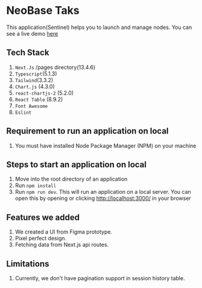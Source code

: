 # NeoBase Taks

This application(Sentinel) helps you to launch and manage nodes. You can see a live demo [here](https://neo-base-task-cx7l.vercel.app/)

## Tech Stack

1. `Next.Js` /pages directory(13.4.6)
2. `Typescript`(5.1.3)
3. `Tailwind`(3.3.2)
4. `Chart.js` (4.3.0)
5. `react-chartjs-2` (5.2.0)
6. `React Table` (8.9.2)
7. `Font Awesome`
8. `Eslint`

## Requirement to run an application on local

1. You must have installed Node Package Manager (NPM) on your machine

## Steps to start an application on local

1. Move into the root directory of an application
2. Run `npm install`
3. Run `npm run dev`. This will run an application on a local server. You can open this by opening or clicking [http://localhost:3000/](http://localhost:3000/) in your browser

## Features we added

1. We created a UI from Figma prototype.
2. Pixel perfect design.
3. Fetching data from Next.js api routes.

## Limitations

1. Currently, we don't have pagination support in session history table.
